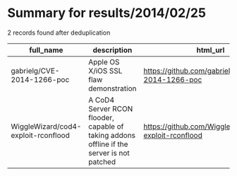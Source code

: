 
# Summary for results/2014/02/25
    
2 records found after deduplication

| full_name | description | html_url | matched_list | matched_count | pushed_at | size | stargazers_count | language | forks_count |
|-------------------------------------|-------------------------------------------------------------------------------------------|--------------------------------------------------------|----------------------|-----------------|---------------------------|--------|--------------------|------------|---------------|
| gabrielg/CVE-2014-1266-poc | Apple OS X/iOS SSL flaw demonstration | https://github.com/gabrielg/CVE-2014-1266-poc | ['cve poc', 'cve-2'] | 2 | 2014-02-25 19:28:42+00:00 | 430 | 78 | Go | 15 |
| WiggleWizard/cod4-exploit-rconflood | A CoD4 Server RCON flooder, capable of taking addons offline if the server is not patched | https://github.com/WiggleWizard/cod4-exploit-rconflood | ['exploit'] | 1 | 2014-02-25 17:19:48+00:00 | 112 | 1 | Java | 2 |
